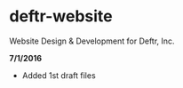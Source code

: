 # deftr-website
Website Design &amp; Development for Deftr, Inc.

<b>7/1/2016</b>
<ul>
  <li>Added 1st draft files</li>
</ul>
